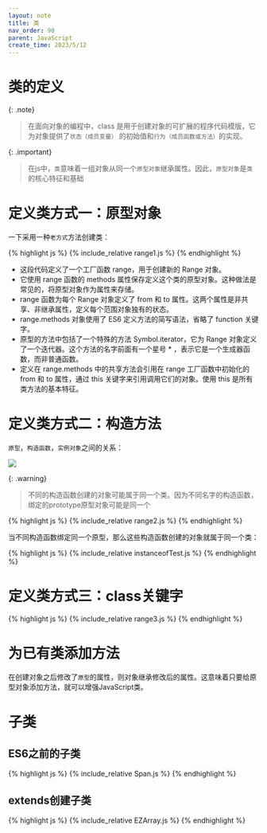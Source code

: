 ```yaml
---
layout: note
title: 类
nav_order: 90
parent: JavaScript
create_time: 2023/5/12
---
```


# 类的定义

{: .note}
> 在面向对象的编程中，class 是用于创建对象的可扩展的程序代码模版，它为对象提供了`状态（成员变量）`
> 的初始值和`行为（成员函数或方法）`的实现。

{: .important}
> 在js中，`类`意味着一组对象从同一个`原型对象`继承属性。因此，`原型对象`是`类`的核心特征和基础

# 定义类方式一：原型对象

一下采用一种`老方式`方法创建类：

{% highlight js %}
{% include_relative range1.js %}
{% endhighlight %}

- 这段代码定义了一个工厂函数 range，用于创建新的 Range 对象。
- 它使用 range 函数的 methods 属性保存定义这个类的原型对象。这种做法是常见的，将原型对象作为属性来存储。
- range 函数为每个 Range 对象定义了 from 和 to 属性。这两个属性是非共享、非继承属性，定义每个范围对象独有的状态。
- range.methods 对象使用了 ES6 定义方法的简写语法，省略了 function 关键字。
- 原型的方法中包括了一个特殊的方法 Symbol.iterator，它为 Range 对象定义了一个迭代器。这个方法的名字前面有一个星号 *
  ，表示它是一个生成器函数，而非普通函数。
- 定义在 range.methods 中的共享方法会引用在 range 工厂函数中初始化的 from 和 to 属性，通过 this 关键字来引用调用它们的对象。使用
  this 是所有类方法的基本特征。

# 定义类方式二：构造方法

`原型`，`构造函数`，`实例对象`之间的关系：

![](https://cdn.jsdelivr.net/gh/luguosong/images@master/blog-img/20230521224611.png)

{: .warning}
> 不同的构造函数创建的对象可能属于同一个类。因为不同名字的构造函数，绑定的prototype原型对象可能是同一个

{% highlight js %}
{% include_relative range2.js %}
{% endhighlight %}

当不同构造函数绑定同一个原型，那么这些构造函数创建的对象就属于同一个类：

{% highlight js %}
{% include_relative instanceofTest.js %}
{% endhighlight %}

# 定义类方式三：class关键字

{% highlight js %}
{% include_relative range3.js %}
{% endhighlight %}

# 为已有类添加方法

在创建对象之后修改了`原型`的属性，则对象继承修改后的属性。这意味着只要给原型对象添加方法，就可以增强JavaScript类。

# 子类

## ES6之前的子类

{% highlight js %}
{% include_relative Span.js %}
{% endhighlight %}

## extends创建子类

{% highlight js %}
{% include_relative EZArray.js %}
{% endhighlight %}
